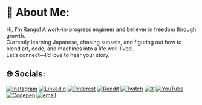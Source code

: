 # 💫 About Me:
 Hi, I’m Rango! A work-in-progress engineer and believer in freedom through growth. <br/>
Currently learning Japanese, chasing sunsets, and figuring out how to blend art, code, and machines into a life well-lived. <br/>
Let’s connect—I’d love to hear your story. <br/>


## 🌐 Socials:
[![Instagram](https://img.shields.io/badge/Instagram-%23E4405F.svg?logo=Instagram&logoColor=white)](https://instagram.com/rango305) [![LinkedIn](https://img.shields.io/badge/LinkedIn-%230077B5.svg?logo=linkedin&logoColor=white)](https://linkedin.com/in/rango305) [![Pinterest](https://img.shields.io/badge/Pinterest-%23E60023.svg?logo=Pinterest&logoColor=white)](https://pinterest.com/rango305) [![Reddit](https://img.shields.io/badge/Reddit-%23FF4500.svg?logo=Reddit&logoColor=white)](https://reddit.com/user/Rango0305) [![Twitch](https://img.shields.io/badge/Twitch-%239146FF.svg?logo=Twitch&logoColor=white)](https://twitch.tv/Rango305) [![X](https://img.shields.io/badge/X-black.svg?logo=X&logoColor=white)](https://x.com/rango305) [![YouTube](https://img.shields.io/badge/YouTube-%23FF0000.svg?logo=YouTube&logoColor=white)](https://youtube.com/@therango305) [![Codepen](https://img.shields.io/badge/Codepen-000000?logo=codepen&logoColor=white)](https://codepen.io/Rango305) [![email](https://img.shields.io/badge/Email-D14836?logo=gmail&logoColor=white)](mailto:rango305@yahoo.com) 

<!--
# 💻 Tech Stack:
![HTML5](https://img.shields.io/badge/html5-%23E34F26.svg?style=for-the-badge&logo=html5&logoColor=white) ![Java](https://img.shields.io/badge/java-%23ED8B00.svg?style=for-the-badge&logo=openjdk&logoColor=white) ![JavaScript](https://img.shields.io/badge/javascript-%23323330.svg?style=for-the-badge&logo=javascript&logoColor=%23F7DF1E) ![CSS3](https://img.shields.io/badge/css3-%231572B6.svg?style=for-the-badge&logo=css3&logoColor=white) ![Kotlin](https://img.shields.io/badge/kotlin-%237F52FF.svg?style=for-the-badge&logo=kotlin&logoColor=white) ![Python](https://img.shields.io/badge/python-3670A0?style=for-the-badge&logo=python&logoColor=ffdd54) ![Solidity](https://img.shields.io/badge/Solidity-%23363636.svg?style=for-the-badge&logo=solidity&logoColor=white) ![Figma](https://img.shields.io/badge/figma-%23F24E1E.svg?style=for-the-badge&logo=figma&logoColor=white) ![Adobe](https://img.shields.io/badge/adobe-%23FF0000.svg?style=for-the-badge&logo=adobe&logoColor=white) ![Arduino](https://img.shields.io/badge/-Arduino-00979D?style=for-the-badge&logo=Arduino&logoColor=white)
# 📊 GitHub Stats:
![](https://github-readme-stats.vercel.app/api?username=Rango305&theme=nightowl&hide_border=false&include_all_commits=false&count_private=false)<br/>
![](https://nirzak-streak-stats.vercel.app/?user=Rango305&theme=nightowl&hide_border=false)<br/>
![](https://github-readme-stats.vercel.app/api/top-langs/?username=Rango305&theme=nightowl&hide_border=false&include_all_commits=false&count_private=false&layout=compact)

---
[![](https://visitcount.itsvg.in/api?id=Rango305&icon=0&color=1)](https://visitcount.itsvg.in)

<!-- Proudly created with GPRM ( https://gprm.itsvg.in ) 
-->
